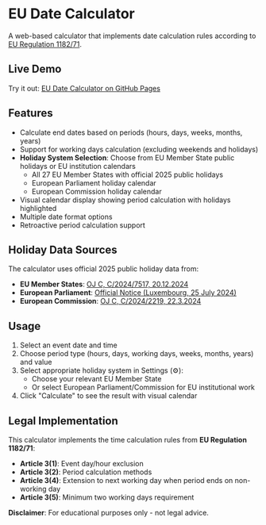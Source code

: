 # EU Date Calculator

A web-based calculator that implements date calculation rules according to [EU Regulation 1182/71](https://eur-lex.europa.eu/eli/reg/1971/1182/oj).

## Live Demo

Try it out: [EU Date Calculator on GitHub Pages](https://bdamokos.github.io/eu-time-limit-calculator/)

## Features

- Calculate end dates based on periods (hours, days, weeks, months, years)
- Support for working days calculation (excluding weekends and holidays)
- **Holiday System Selection**: Choose from EU Member State public holidays or EU institution calendars
  - All 27 EU Member States with official 2025 public holidays
  - European Parliament holiday calendar
  - European Commission holiday calendar
- Visual calendar display showing period calculation with holidays highlighted
- Multiple date format options
- Retroactive period calculation support

## Holiday Data Sources

The calculator uses official 2025 public holiday data from:

- **EU Member States**: [OJ C, C/2024/7517, 20.12.2024](https://eur-lex.europa.eu/eli/C/2024/7517/oj/eng)
- **European Parliament**: [Official Notice (Luxembourg, 25 July 2024)](https://www.europarl.europa.eu/traineeships/welcomePack/holidays-2025_en.pdf)
- **European Commission**: [OJ C, C/2024/2219, 22.3.2024](https://eur-lex.europa.eu/legal-content/EN/TXT/HTML/?uri=OJ:C_202402219)

## Usage

1. Select an event date and time
2. Choose period type (hours, days, working days, weeks, months, years) and value
3. Select appropriate holiday system in Settings (⚙️):
   - Choose your relevant EU Member State
   - Or select European Parliament/Commission for EU institutional work
4. Click "Calculate" to see the result with visual calendar

## Legal Implementation

This calculator implements the time calculation rules from **EU Regulation 1182/71**:

- **Article 3(1)**: Event day/hour exclusion
- **Article 3(2)**: Period calculation methods
- **Article 3(4)**: Extension to next working day when period ends on non-working day
- **Article 3(5)**: Minimum two working days requirement

**Disclaimer**: For educational purposes only - not legal advice.